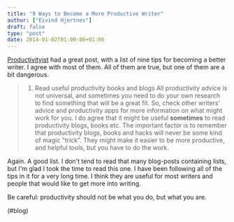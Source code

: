 ```yaml
---
title: "9 Ways to Become a More Productive Writer"
author: ["Eivind Hjertnes"]
draft: false
type: "post"
date: 2014-01-02T01:00:00+01:00
---
```


[Productivityist](http://productivityist.com) had a great post, with a
list of nine tips for becoming a better writer. I agree with most of
them. All of them are true, but one of them are a bit dangerous.

>
>
> 1.  Read useful productivity books and blogs All productivity advice is
>     not universal, and sometimes you need to do your own research to
>     find something that will be a great fit. So, check other writers'
>     advice and productivity apps for more information on what might
>     work for you. I do agree that it might be useful **sometimes** to
>     read productivity blogs, books etc. The important factor is to
>     remember that productivity blogs, books and hacks will never be
>     some kind of magic "trick". They might make it easier to be more
>     productive, and helpful tools, but you have to do the work.

Again. A good list. I don't tend to read that many blog-posts containing
lists, but I'm glad I took the time to read this one. I have been
following all of the tips in it for a very long time. I think they are
useful for most writers and people that would like to get more into
writing.

Be careful: productivity should not be what you do, but what you are.

(#blog)
